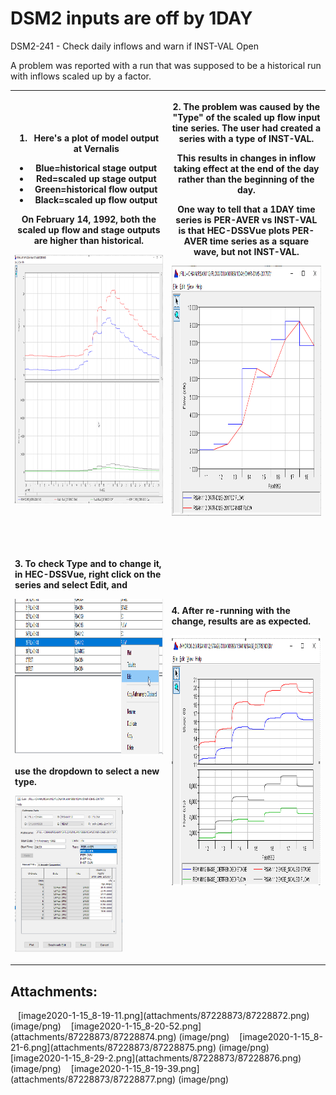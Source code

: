 # DSM2 inputs are off by 1DAY

DSM2-241 - Check daily inflows and warn if INST-VAL Open

A problem was reported with a run that was supposed to be a historical
run with inflows scaled up by a factor. 

<table class="wrapped confluenceTable">
<tbody>
<tr class="header">
<th class="confluenceTh"><div class="content-wrapper">
<ol>
<li>Here's a plot of model output at Vernalis</li>
</ol>
<ul>
<li>Blue=historical stage output</li>
<li>Red=scaled up stage output</li>
<li>Green=historical flow output</li>
<li>Black=scaled up flow output</li>
</ul>
<p>On February 14, 1992, both the scaled up flow and stage outputs are
higher than historical.</p>
<p><img src="attachments/87228873/87228877.png"
data-image-src="attachments/87228873/87228877.png"
data-unresolved-comment-count="0" data-linked-resource-id="87228877"
data-linked-resource-version="1" data-linked-resource-type="attachment"
data-linked-resource-default-alias="image2020-1-15_8-19-39.png"
data-base-url="http://msb-confluence"
data-linked-resource-content-type="image/png"
data-linked-resource-container-id="87228873"
data-linked-resource-container-version="1" height="400" /></p>
</div></th>
<th class="confluenceTh"><div class="content-wrapper">
<p>2. The problem was caused by the "Type" of the scaled up flow input
tine series. The user had created a series with a type of INST-VAL.</p>
<p>This results in changes in inflow taking effect at the end of the day
rather than the beginning of the day.</p>
<p>One way to tell that a 1DAY time series is PER-AVER vs INST-VAL is
that HEC-DSSVue plots PER-AVER time series as a square wave, but not
INST-VAL.</p>
<p><img src="attachments/87228873/87228876.png"
data-image-src="attachments/87228873/87228876.png"
data-unresolved-comment-count="0" data-linked-resource-id="87228876"
data-linked-resource-version="1" data-linked-resource-type="attachment"
data-linked-resource-default-alias="image2020-1-15_8-29-2.png"
data-base-url="http://msb-confluence"
data-linked-resource-content-type="image/png"
data-linked-resource-container-id="87228873"
data-linked-resource-container-version="1" height="400" /></p>
</div>
<p><br />
</p></th>
</tr>
&#10;<tr class="odd">
<td class="confluenceTd"><div class="content-wrapper">
<p><strong>3. To check Type and to change it, in HEC-DSSVue, right click
on the series and select Edit, and </strong></p>
<p><img src="attachments/87228873/87228875.png"
data-image-src="attachments/87228873/87228875.png"
data-unresolved-comment-count="0" data-linked-resource-id="87228875"
data-linked-resource-version="1" data-linked-resource-type="attachment"
data-linked-resource-default-alias="image2020-1-15_8-21-6.png"
data-base-url="http://msb-confluence"
data-linked-resource-content-type="image/png"
data-linked-resource-container-id="87228873"
data-linked-resource-container-version="1" height="250" /></p>
<p><strong>use the dropdown to select a new type.</strong></p>
<p><img src="attachments/87228873/87228874.png"
data-image-src="attachments/87228873/87228874.png"
data-unresolved-comment-count="0" data-linked-resource-id="87228874"
data-linked-resource-version="1" data-linked-resource-type="attachment"
data-linked-resource-default-alias="image2020-1-15_8-20-52.png"
data-base-url="http://msb-confluence"
data-linked-resource-content-type="image/png"
data-linked-resource-container-id="87228873"
data-linked-resource-container-version="1" height="250" /></p>
</div></td>
<td class="confluenceTd"><p><strong>4. After re-running with the change,
results are as expected.</strong></p>
<p><img src="attachments/87228873/87228872.png"
data-image-src="attachments/87228873/87228872.png"
data-unresolved-comment-count="0" data-linked-resource-id="87228872"
data-linked-resource-version="1" data-linked-resource-type="attachment"
data-linked-resource-default-alias="image2020-1-15_8-19-11.png"
data-base-url="http://msb-confluence"
data-linked-resource-content-type="image/png"
data-linked-resource-container-id="87228873"
data-linked-resource-container-version="1" height="400" /></p>
<div class="content-wrapper">
<p><br />
</p>
</div></td>
</tr>
</tbody>
</table>

  

  

  

  

  

  

  

## Attachments:

<img src="images/icons/bullet_blue.gif" width="8" height="8" />
[image2020-1-15_8-19-11.png](attachments/87228873/87228872.png)
(image/png)  
<img src="images/icons/bullet_blue.gif" width="8" height="8" />
[image2020-1-15_8-20-52.png](attachments/87228873/87228874.png)
(image/png)  
<img src="images/icons/bullet_blue.gif" width="8" height="8" />
[image2020-1-15_8-21-6.png](attachments/87228873/87228875.png)
(image/png)  
<img src="images/icons/bullet_blue.gif" width="8" height="8" />
[image2020-1-15_8-29-2.png](attachments/87228873/87228876.png)
(image/png)  
<img src="images/icons/bullet_blue.gif" width="8" height="8" />
[image2020-1-15_8-19-39.png](attachments/87228873/87228877.png)
(image/png)  
